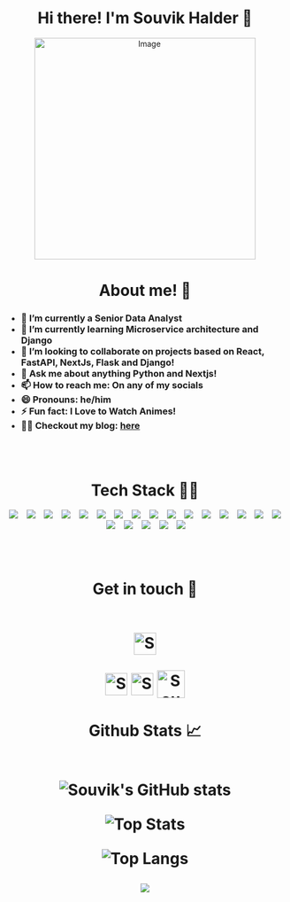 <h1 align="center">Hi there! I'm Souvik Halder 👋 </h1>


<!--<img class="fit-picture" align="right"
     width="400" height="400"
     src="https://imgr.com/a/II6cf">-->
<p align="center">
  <img src="https://github.com/user-attachments/assets/e55ef37c-b08f-47ec-a407-d3b2d8eaf861" width="400" alt="Image">
</p>

<!--<video class="fit-picture" align="
ight"
     width="400" heigh"00"
     src="https://imur.om/a/9mKBE81"
     controls>
</video>-->



<h1 align="center">About me! 🚀</h1>

<!-- You can just ccopy it i have also done the same 😉 -->

<h3>
  
- 🔭 I’m currently a Senior Data Analyst
- 🌱 I’m currently learning Microservice architecture and Django
- 👯 I’m looking to collaborate on projects based on React, FastAPI, NextJs, Flask and Django!
- 💬 Ask me about anything Python and Nextjs!  
- 📫 How to reach me: On any of my socials
- 😄 Pronouns: he/him
- ⚡ Fun fact: I Love to Watch Animes!
- ✍🏼 Checkout my blog: [here](https://3d-portv1.vercel.app/)
</h3>
<br />
<br>

<h1 align="center">Tech Stack 👩‍💻</h1>
<p align="center">
  <img src="https://img.shields.io/badge/django-092E20.svg?&style=for-the-badge&logo=django&logoColor=white" />&nbsp;&nbsp;&nbsp;
  <img src="https://img.shields.io/badge/python-3670A0?style=for-the-badge&logo=python&logoColor=ffdd54" />&nbsp;&nbsp;&nbsp;
  <!-- <img src="https://img.shields.io/badge/flutter-45B6FE.svg?&style=for-the-badge&logo=flutter&logoColor=white" />&nbsp;&nbsp;&nbsp; -->
  <img src="https://img.shields.io/badge/bootstrap-563d7c.svg?&style=for-the-badge&logo=bootstrap&logoColor=white" />&nbsp;&nbsp;&nbsp;
  <img src="https://img.shields.io/badge/Sqlite-20639B.svg?&style=for-the-badge&logo=sqlite&logoColor=white" />&nbsp;&nbsp;&nbsp;
  <img src="https://img.shields.io/badge/flask-FFFFFF.svg?&style=for-the-badge&logo=flask&logoColor=black" />&nbsp;&nbsp;&nbsp;
  <img src="https://img.shields.io/badge/javascript-%23323330.svg?style=for-the-badge&logo=javascript&logoColor=%23F7DF1E" />&nbsp;&nbsp;&nbsp;
  <!-- <img src="https://img.shields.io/badge/dart-%230175C2.svg?style=for-the-badge&logo=dart&logoColor=white"/>&nbsp;&nbsp;&nbsp; -->
  <img src="https://img.shields.io/badge/git-%23F05033.svg?style=for-the-badge&logo=git&logoColor=white"/>&nbsp;&nbsp;&nbsp;
  <!-- <img src="https://img.shields.io/badge/-mocha-%238D6748?style=for-the-badge&logo=mocha&logoColor=white"/>&nbsp;&nbsp;&nbsp; -->
  <img src="https://img.shields.io/badge/Keras-%23D00000.svg?style=for-the-badge&logo=Keras&logoColor=white"/>&nbsp;&nbsp;&nbsp;
  <img src="https://img.shields.io/badge/numpy-%23013243.svg?style=for-the-badge&logo=numpy&logoColor=white"/>&nbsp;&nbsp;&nbsp;
  <img src="https://img.shields.io/badge/pandas-%23150458.svg?style=for-the-badge&logo=pandas&logoColor=white"/>&nbsp;&nbsp;&nbsp;
  <img src="https://img.shields.io/badge/scikit--learn-%23F7931E.svg?style=for-the-badge&logo=scikit-learn&logoColor=white"/>&nbsp;&nbsp;&nbsp; 
  <!-- <img src="https://img.shields.io/badge/c++-%2300599C.svg?style=for-the-badge&logo=c%2B%2B&logoColor=white"/>&nbsp;&nbsp;&nbsp;  -->
  <!-- <img src="https://img.shields.io/badge/c-%2300599C.svg?style=for-the-badge&logo=c&logoColor=white"/>&nbsp;&nbsp;&nbsp;  -->
  <img src="https://img.shields.io/badge/css3-%231572B6.svg?style=for-the-badge&logo=css3&logoColor=white"/>&nbsp;&nbsp;&nbsp; 
  <img src="https://img.shields.io/badge/html5-%23E34F26.svg?style=for-the-badge&logo=html5&logoColor=white"/>&nbsp;&nbsp;&nbsp; 
  <!-- <img src="https://img.shields.io/badge/lua-%232C2D72.svg?style=for-the-badge&logo=lua&logoColor=white"/>&nbsp;&nbsp;&nbsp;  -->
  <img src="https://img.shields.io/badge/markdown-%23000000.svg?style=for-the-badge&logo=markdown&logoColor=white"/>&nbsp;&nbsp;&nbsp; 
  <!-- <img src="https://img.shields.io/badge/Solidity-%23363636.svg?style=for-the-badge&logo=solidity&logoColor=white"/>&nbsp;&nbsp;&nbsp;  -->
  <!-- <img src="https://img.shields.io/badge/swift-F54A2A?style=for-the-badge&logo=swift&logoColor=white"/>&nbsp;&nbsp;&nbsp;  -->
  <img src="https://img.shields.io/badge/typescript-%23007ACC.svg?style=for-the-badge&logo=typescript&logoColor=white"/>&nbsp;&nbsp;&nbsp; 
  <!-- <img src="https://img.shields.io/badge/Semantic%20UI%20React-%2335BDB2.svg?style=for-the-badge&logo=SemanticUIReact&logoColor=white"/>&nbsp;&nbsp;&nbsp;  -->
  <img src="https://img.shields.io/badge/react-%2320232a.svg?style=for-the-badge&logo=react&logoColor=%2361DAFB"/>&nbsp;&nbsp;&nbsp; 
  <img src="https://img.shields.io/badge/Next-black?style=for-the-badge&logo=next.js&logoColor=white"/>&nbsp;&nbsp;&nbsp; 
  <img src="https://img.shields.io/badge/r-%23276DC3.svg?style=flat&logo=r&logoColor=white"/>&nbsp;&nbsp;&nbsp; 
  <img src="https://img.shields.io/badge/postgres-%23316192.svg?style=for-the-badge&logo=postgresql&logoColor=white"/>&nbsp;&nbsp;&nbsp; 
  <img src="https://img.shields.io/badge/MongoDB-%234ea94b.svg?style=for-the-badge&logo=mongodb&logoColor=white"/>&nbsp;&nbsp;&nbsp; 
  <img src="(https://img.shields.io/badge/firebase-%23039BE5.svg?style=flat&logo=firebase"/>&nbsp;&nbsp;&nbsp;

<!-- <img src="https://img.shields.io/badge/Google%20Cloud-%234285F4.svg?style=flat&logo=google-cloud&logoColor=white"/>&nbsp;&nbsp;&nbsp; -->

<!-- <img src="https://img.shields.io/badge/angular-%23DD0031.svg?style=flat&logo=angular&logoColor=white"/>&nbsp;&nbsp;&nbsp;

<img src="https://img.shields.io/badge/tailwindcss-%2338B2AC.svg?style=flat&logo=tailwind-css&logoColor=white"/>&nbsp;&nbsp;&nbsp; -->

</p>

<br />
<br>

<h1 align="center">Get in touch 🤝
<br />
<br>

[<img align="center" alt="SouvikHalder | Linkedln" width="40px" src="https://cdn2.iconfinder.com/data/icons/social-media-2285/512/1_Linkedin_unofficial_colored_svg-512.png" />][linkedin]

<!-- [![LinkedIn](https://img.shields.io/badge/LinkedIn-%230077B5.svg?logo=linkedin&logoColor=white)](https://linkedin.com/in/SouvikKumarHalder) -->

[<img align="center" alt="SouvikHalder | Twitter" width="40px" src="https://cdn2.iconfinder.com/data/icons/social-media-2285/512/1_Twitter_colored_svg-512.png" />][twitter]
[<img align="center" alt="SouvikHalder | Instagram" width="40px" src="https://cdn2.iconfinder.com/data/icons/social-media-2285/512/1_Instagram_colored_svg_1-512.png" />][instagram]
[<img align="center" alt="SouvikHalder | Gmail" width="50px" src="https://cdn4.iconfinder.com/data/icons/logos-brands-in-colors/48/google-gmail-512.png"/>][gmail]

</h1>

<h1 align="center">Github Stats 📈
<br />
<br>

![Souvik's GitHub stats](https://github-readme-stats.vercel.app/api?username=Dope-Otaku&theme=shades-of-purple&hide_border=false&include_all_commits=true&count_private=false)

![Top Stats](https://nirzak-streak-stats.vercel.app/?user=Dope-Otaku&theme=shades-of-purple&hide_border=false)<br/>

![Top Langs](https://github-readme-stats.vercel.app/api/top-langs/?username=Dope-Otaku&theme=shades-of-purple&hide_border=false&include_all_commits=false&count_private=false&layout=compact)


[![](https://visitcount.itsvg.in/api?id=Dope-Otaku&icon=0&color=0)](https://visitcount.itsvg.in)


[linkedin]: https://linkedin.com/in/SouvikKumarHalder
<!-- [twitter]: https://twitter.com/rooohini_ -->
[twitter]: https://twitter.com/
[instagram]: https://www.instagram.com/codertheshy/
[gmail]: souvikhalder68@gmail.com

<br />
